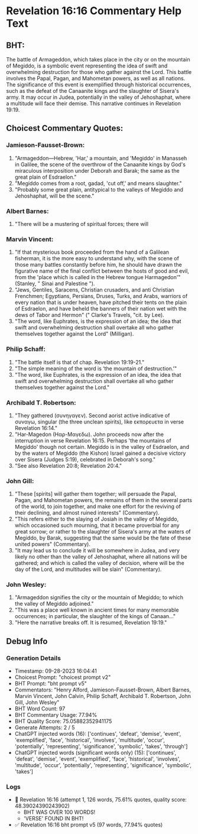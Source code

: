 # Revelation 16:16 Commentary Help Text

## BHT:
The battle of Armageddon, which takes place in the city or on the mountain of Megiddo, is a symbolic event representing the idea of swift and overwhelming destruction for those who gather against the Lord. This battle involves the Papal, Pagan, and Mahometan powers, as well as all nations. The significance of this event is exemplified through historical occurrences, such as the defeat of the Canaanite kings and the slaughter of Sisera's army. It may occur in Judea, potentially in the valley of Jehoshaphat, where a multitude will face their demise. This narrative continues in Revelation 19:19.

## Choicest Commentary Quotes:
### Jamieson-Fausset-Brown:
1. "Armageddon—Hebrew, 'Har,' a mountain, and 'Megiddo' in Manasseh in Galilee, the scene of the overthrow of the Canaanite kings by God's miraculous interposition under Deborah and Barak; the same as the great plain of Esdraelon."
2. "Megiddo comes from a root, gadad, 'cut off,' and means slaughter."
3. "Probably some great plain, antitypical to the valleys of Megiddo and Jehoshaphat, will be the scene."

### Albert Barnes:
1. "There will be a mustering of spiritual forces; there will

### Marvin Vincent:
1. "If that mysterious book proceeded from the hand of a Galilean fisherman, it is the more easy to understand why, with the scene of those many battles constantly before him, he should have drawn the figurative name of the final conflict between the hosts of good and evil, from the 'place which is called in the Hebrew tongue Harmagedon'" (Stanley, " Sinai and Palestine ").
2. "Jews, Gentiles, Saracens, Christian crusaders, and anti Christian Frenchmen; Egyptians, Persians, Druses, Turks, and Arabs, warriors of every nation that is under heaven, have pitched their tents on the plain of Esdraelon, and have beheld the banners of their nation wet with the dews of Tabor and Hermon" (" Clarke's Travels, "cit. by Lee).
3. "The word, like Euphrates, is the expression of an idea; the idea that swift and overwhelming destruction shall overtake all who gather themselves together against the Lord" (Milligan).

### Philip Schaff:
1. "The battle itself is that of chap. Revelation 19:19-21."
2. "The simple meaning of the word is ‘the mountain of destruction.’"
3. "The word, like Euphrates, is the expression of an idea, the idea that swift and overwhelming destruction shall overtake all who gather themselves together against the Lord."

### Archibald T. Robertson:
1. "They gathered (συνηγαγεν). Second aorist active indicative of συναγω, singular (the three unclean spirits), like εκπορευετα in verse Revelation 16:14."
2. "Har-Magedon (Hαρ-Μαγεδω). John proceeds now after the interruption in verse Revelation 16:15. Perhaps 'the mountains of Megiddo' though not certain. Megiddo is in the valley of Esdraelon, and by the waters of Megiddo (the Kishon) Israel gained a decisive victory over Sisera (Judges 5:19), celebrated in Deborah's song."
3. "See also Revelation 20:8; Revelation 20:4."

### John Gill:
1. "These [spirits] will gather them together; will persuade the Papal, Pagan, and Mahometan powers, the remains of them in the several parts of the world, to join together, and make one effort for the reviving of their declining, and almost ruined interests" (Commentary).
2. "This refers either to the slaying of Josiah in the valley of Megiddo, which occasioned such mourning, that it became proverbial for any great sorrow; or rather to the slaughter of Sisera's army at the waters of Megiddo, by Barak, suggesting that the same would be the fate of these united powers" (Commentary).
3. "It may lead us to conclude it will be somewhere in Judea, and very likely no other than the valley of Jehoshaphat, where all nations will be gathered; and which is called the valley of decision, where will be the day of the Lord, and multitudes will be slain" (Commentary).

### John Wesley:
1. "Armageddon signifies the city or the mountain of Megiddo; to which the valley of Megiddo adjoined."
2. "This was a place well known in ancient times for many memorable occurrences; in particular, the slaughter of the kings of Canaan..."
3. "Here the narrative breaks off. It is resumed, Revelation 19:19."


## Debug Info
### Generation Details
- Timestamp: 09-28-2023 16:04:41
- Choicest Prompt: "choicest prompt v2"
- BHT Prompt: "bht prompt v5"
- Commentators: "Henry Alford, Jamieson-Fausset-Brown, Albert Barnes, Marvin Vincent, John Calvin, Philip Schaff, Archibald T. Robertson, John Gill, John Wesley"
- BHT Word Count: 97
- BHT Commentary Usage: 77.94%
- BHT Quality Score: 75.05882352941175
- Generate Attempts: 2 / 5
- ChatGPT injected words (16):
	['continues', 'defeat', 'demise', 'event', 'exemplified', 'face', 'historical', 'involves', 'multitude', 'occur', 'potentially', 'representing', 'significance', 'symbolic', 'takes', 'through']
- ChatGPT injected words (significant words only) (15):
	['continues', 'defeat', 'demise', 'event', 'exemplified', 'face', 'historical', 'involves', 'multitude', 'occur', 'potentially', 'representing', 'significance', 'symbolic', 'takes']

### Logs
- 🔄 Revelation 16:16 (attempt 1, 126 words, 75.61% quotes, quality score: 48.39024390243902) 
	- BHT WAS OVER 100 WORDS! 
	- 'VERSE' FOUND IN BHT!
- ✅ Revelation 16:16 bht prompt v5 (97 words, 77.94% quotes)